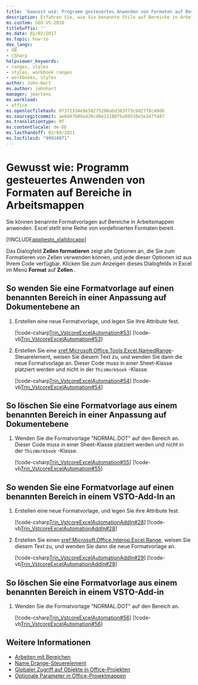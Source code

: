 ```yaml
---
title: 'Gewusst wie: Programm gesteuertes Anwenden von Formaten auf Bereiche in Arbeitsmappen'
description: Erfahren Sie, wie Sie benannte Stile auf Bereiche in Arbeitsmappen anwenden können. Excel stellt eine Reihe von vordefinierten Formaten bereit.
ms.custom: SEO-VS-2020
titleSuffix: ''
ms.date: 02/02/2017
ms.topic: how-to
dev_langs:
- VB
- CSharp
helpviewer_keywords:
- ranges, styles
- styles, workbook ranges
- workbooks, styles
author: John-Hart
ms.author: johnhart
manager: jmartens
ms.workload:
- office
ms.openlocfilehash: 07372334e9e50275208abd383f73c9d27f8c49d6
ms.sourcegitcommit: ae6d47b09a439cd0e13180f5e89510e3e347fd47
ms.translationtype: MT
ms.contentlocale: de-DE
ms.lasthandoff: 02/08/2021
ms.locfileid: "99910071"
---
```

# <a name="how-to-programmatically-apply-styles-to-ranges-in-workbooks"></a>Gewusst wie: Programm gesteuertes Anwenden von Formaten auf Bereiche in Arbeitsmappen
  Sie können benannte Formatvorlagen auf Bereiche in Arbeitsmappen anwenden. Excel stellt eine Reihe von vordefinierten Formaten bereit.

 [!INCLUDE[appliesto_xlalldocapp](../vsto/includes/appliesto-xlalldocapp-md.md)]

 Das Dialogfeld **Zellen formatieren** zeigt alle Optionen an, die Sie zum Formatieren von Zellen verwenden können, und jede dieser Optionen ist aus Ihrem Code verfügbar. Klicken Sie zum Anzeigen dieses Dialogfelds in Excel im Menü **Format** auf **Zellen** .

## <a name="to-apply-a-style-to-a-named-range-in-a-document-level-customization"></a>So wenden Sie eine Formatvorlage auf einen benannten Bereich in einer Anpassung auf Dokumentebene an

1. Erstellen eine neue Formatvorlage, und legen Sie ihre Attribute fest.

     [!code-csharp[Trin_VstcoreExcelAutomation#53](../vsto/codesnippet/CSharp/Trin_VstcoreExcelAutomationCS/Sheet1.cs#53)]
     [!code-vb[Trin_VstcoreExcelAutomation#53](../vsto/codesnippet/VisualBasic/Trin_VstcoreExcelAutomation/Sheet1.vb#53)]

2. Erstellen Sie eine <xref:Microsoft.Office.Tools.Excel.NamedRange>-Steuerelement, weisen Sie diesem Text zu, und wenden Sie dann die neue Formatvorlage an. Dieser Code muss in einer Sheet-Klasse platziert werden und nicht in der `ThisWorkbook` -Klasse.

     [!code-csharp[Trin_VstcoreExcelAutomation#54](../vsto/codesnippet/CSharp/Trin_VstcoreExcelAutomationCS/Sheet1.cs#54)]
     [!code-vb[Trin_VstcoreExcelAutomation#54](../vsto/codesnippet/VisualBasic/Trin_VstcoreExcelAutomation/Sheet1.vb#54)]

## <a name="to-clear-a-style-from-a-named-range-in-a-document-level-customization"></a>So löschen Sie eine Formatvorlage aus einem benannten Bereich in einer Anpassung auf Dokumentebene

1. Wenden Sie die Formatvorlage "NORMAL.DOT" auf den Bereich an. Dieser Code muss in einer Sheet-Klasse platziert werden und nicht in der `ThisWorkbook` -Klasse.

     [!code-csharp[Trin_VstcoreExcelAutomation#55](../vsto/codesnippet/CSharp/Trin_VstcoreExcelAutomationCS/Sheet1.cs#55)]
     [!code-vb[Trin_VstcoreExcelAutomation#55](../vsto/codesnippet/VisualBasic/Trin_VstcoreExcelAutomation/Sheet1.vb#55)]

## <a name="to-apply-a-style-to-a-named-range-in-a-vsto-add-in"></a>So wenden Sie eine Formatvorlage auf einen benannten Bereich in einem VSTO-Add-In an

1. Erstellen eine neue Formatvorlage, und legen Sie ihre Attribute fest.

     [!code-csharp[Trin_VstcoreExcelAutomationAddIn#28](../vsto/codesnippet/CSharp/trin_vstcoreexcelautomationaddin/ThisAddIn.cs#28)]
     [!code-vb[Trin_VstcoreExcelAutomationAddIn#28](../vsto/codesnippet/VisualBasic/trin_vstcoreexcelautomationaddin/ThisAddIn.vb#28)]

2. Erstellen Sie einen <xref:Microsoft.Office.Interop.Excel.Range>, weisen Sie diesem Text zu, und wenden Sie dann die neue Formatvorlage an.

     [!code-csharp[Trin_VstcoreExcelAutomationAddIn#29](../vsto/codesnippet/CSharp/trin_vstcoreexcelautomationaddin/ThisAddIn.cs#29)]
     [!code-vb[Trin_VstcoreExcelAutomationAddIn#29](../vsto/codesnippet/VisualBasic/trin_vstcoreexcelautomationaddin/ThisAddIn.vb#29)]

## <a name="to-clear-a-style-from-a-named-range-in-a-vsto-add-in"></a>So löschen Sie eine Formatvorlage aus einem benannten Bereich in einem VSTO-Add-in

1. Wenden Sie die Formatvorlage "NORMAL.DOT" auf den Bereich an.

     [!code-csharp[Trin_VstcoreExcelAutomation#56](../vsto/codesnippet/CSharp/Trin_VstcoreExcelAutomationCS/Sheet1.cs#56)]
     [!code-vb[Trin_VstcoreExcelAutomation#56](../vsto/codesnippet/VisualBasic/Trin_VstcoreExcelAutomation/Sheet1.vb#56)]

## <a name="see-also"></a>Weitere Informationen
- [Arbeiten mit Bereichen](../vsto/working-with-ranges.md)
- [Name Drange-Steuerelement](../vsto/namedrange-control.md)
- [Globaler Zugriff auf Objekte in Office-Projekten](../vsto/global-access-to-objects-in-office-projects.md)
- [Optionale Parameter in Office-Projektmappen](../vsto/optional-parameters-in-office-solutions.md)
